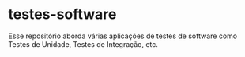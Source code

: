# testes-software
Esse repositório aborda várias aplicações de testes de software como Testes de Unidade, Testes de Integração, etc. 
